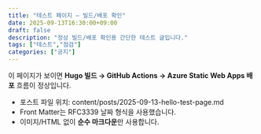 ```yaml
---
title: "테스트 페이지 — 빌드/배포 확인"
date: 2025-09-13T16:30:00+09:00
draft: false
description: "정상 빌드/배포 확인용 간단한 테스트 글입니다."
tags: ["테스트","점검"]
categories: ["공지"]
---
```


이 페이지가 보이면 **Hugo 빌드 → GitHub Actions → Azure Static Web Apps 배포** 흐름이 정상입니다.

- 포스트 파일 위치: content/posts/2025-09-13-hello-test-page.md
- Front Matter는 RFC3339 날짜 형식을 사용했습니다.
- 이미지/HTML 없이 **순수 마크다운**만 사용합니다.